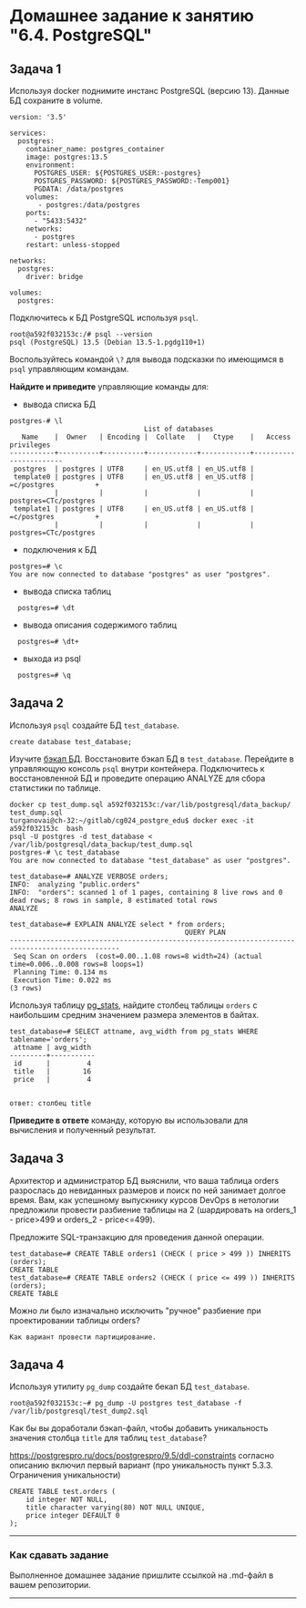 # Домашнее задание к занятию "6.4. PostgreSQL"

## Задача 1

Используя docker поднимите инстанс PostgreSQL (версию 13). Данные БД сохраните в volume.
```
version: '3.5'

services:
  postgres:
    container_name: postgres_container
    image: postgres:13.5
    environment:
      POSTGRES_USER: ${POSTGRES_USER:-postgres}
      POSTGRES_PASSWORD: ${POSTGRES_PASSWORD:-Temp001}
      PGDATA: /data/postgres
    volumes:
       - postgres:/data/postgres
    ports:
      - "5433:5432"
    networks:
      - postgres
    restart: unless-stopped
  
networks:
  postgres:
    driver: bridge

volumes:
  postgres: 
```
Подключитесь к БД PostgreSQL используя `psql`.
```
root@a592f032153c:/# psql --version
psql (PostgreSQL) 13.5 (Debian 13.5-1.pgdg110+1)
```
Воспользуйтесь командой `\?` для вывода подсказки по имеющимся в `psql` управляющим командам.

**Найдите и приведите** управляющие команды для:
- вывода списка БД
```
postgres-# \l
                                 List of databases
   Name    |  Owner   | Encoding |  Collate   |   Ctype    |   Access privileges   
-----------+----------+----------+------------+------------+-----------------------
 postgres  | postgres | UTF8     | en_US.utf8 | en_US.utf8 | 
 template0 | postgres | UTF8     | en_US.utf8 | en_US.utf8 | =c/postgres          +
           |          |          |            |            | postgres=CTc/postgres
 template1 | postgres | UTF8     | en_US.utf8 | en_US.utf8 | =c/postgres          +
           |          |          |            |            | postgres=CTc/postgres
```
- подключения к БД
```
postgres=# \c
You are now connected to database "postgres" as user "postgres".
```
- вывода списка таблиц
```  
  postgres=# \dt
```
- вывода описания содержимого таблиц
```  
  postgres=# \dt+
```
- выхода из psql
```  
  postgres=# \q
```

## Задача 2

Используя `psql` создайте БД `test_database`.
```
create database test_database;
```
Изучите [бэкап БД](https://github.com/netology-code/virt-homeworks/tree/master/06-db-04-postgresql/test_data).
Восстановите бэкап БД в `test_database`.
Перейдите в управляющую консоль `psql` внутри контейнера.
Подключитесь к восстановленной БД и проведите операцию ANALYZE для сбора статистики по таблице.
```
docker cp test_dump.sql a592f032153c:/var/lib/postgresql/data_backup/   test_dump.sql
turganovai@ch-32:~/gitlab/cg024_postgre_edu$ docker exec -it a592f032153c  bash
psql -U postgres -d test_database < /var/lib/postgresql/data_backup/test_dump.sql
postgres-# \c test_database 
You are now connected to database "test_database" as user "postgres".

test_database=# ANALYZE VERBOSE orders;
INFO:  analyzing "public.orders"
INFO:  "orders": scanned 1 of 1 pages, containing 8 live rows and 0 dead rows; 8 rows in sample, 8 estimated total rows
ANALYZE

test_database=# EXPLAIN ANALYZE select * from orders;
                                           QUERY PLAN                                            
-------------------------------------------------------------------------------------------------
 Seq Scan on orders  (cost=0.00..1.08 rows=8 width=24) (actual time=0.006..0.008 rows=8 loops=1)
 Planning Time: 0.134 ms
 Execution Time: 0.022 ms
(3 rows)
```

Используя таблицу [pg_stats](https://postgrespro.ru/docs/postgresql/12/view-pg-stats), найдите столбец таблицы `orders` 
с наибольшим средним значением размера элементов в байтах.
```
test_database=# SELECT attname, avg_width from pg_stats WHERE tablename='orders';
 attname | avg_width 
---------+-----------
 id      |         4
 title   |        16
 price   |         4
 
 
ответ: столбец title
```
**Приведите в ответе** команду, которую вы использовали для вычисления и полученный результат.

## Задача 3

Архитектор и администратор БД выяснили, что ваша таблица orders разрослась до невиданных размеров и
поиск по ней занимает долгое время. Вам, как успешному выпускнику курсов DevOps в нетологии предложили
провести разбиение таблицы на 2 (шардировать на orders_1 - price>499 и orders_2 - price<=499).

Предложите SQL-транзакцию для проведения данной операции.

```
test_database=# CREATE TABLE orders1 (CHECK ( price > 499 )) INHERITS (orders);
CREATE TABLE
test_database=# CREATE TABLE orders2 (CHECK ( price <= 499 )) INHERITS (orders);
CREATE TABLE
```

Можно ли было изначально исключить "ручное" разбиение при проектировании таблицы orders?
```
Как вариант провести партицирование.
```
## Задача 4

Используя утилиту `pg_dump` создайте бекап БД `test_database`.
```buildoutcfg
root@a592f032153c:~# pg_dump -U postgres test_database -f /var/lib/postgresql/test_dump2.sql
```
Как бы вы доработали бэкап-файл, чтобы добавить уникальность значения столбца `title` для таблиц `test_database`?

https://postgrespro.ru/docs/postgrespro/9.5/ddl-constraints
согласно описанию включил первый вариант (про уникальность пункт 5.3.3. Ограничения уникальности)
```buildoutcfg
CREATE TABLE test.orders (
    id integer NOT NULL,
    title character varying(80) NOT NULL UNIQUE,
    price integer DEFAULT 0
);
```
---

### Как cдавать задание

Выполненное домашнее задание пришлите ссылкой на .md-файл в вашем репозитории.

---
